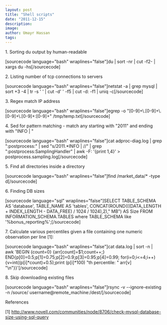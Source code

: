 ```yaml
---
layout: post
title: "Shell scripts"
date: "2011-12-15"
description:
image: 
author: Umayr Hassan
tags:
---
```


1\. Sorting du output by human-readable

\[sourcecode language="bash" wraplines="false"\]du | sort -nr | cut -f2- | xargs du -hs\[/sourcecode\]

2\. Listing number of tcp connections to servers

\[sourcecode language="bash" wraplines="false"\]netstat -a | grep mysql | sort +3 -4 | tr -s ' ' | cut -d' ' -f5 | cut -d: -f1 | uniq -c\[/sourcecode\]

3\. Regex match IP address

\[sourcecode language="bash" wraplines="false"\]egrep -o "\[0-9\]+\\.\[0-9\]+\\.\[0-9\]+\\.\[0-9\]+:\[0-9\]+" /tmp/temp.txt\[/sourcecode\]

4\. Sed for pattern matching - match any starting with "2011" and ending with "INFO | "

\[sourcecode language="bash" wraplines="false"\]cat adproc-diag.log | grep ":postprocess:" | sed "s/2011.\*INFO | //" | grep ":postprocess:SamplingHandler" | awk -F: '{print $1,$4}' > postprocess.sampling.log\[/sourcecode\]

5\. Find all directories inside a directory

\[sourcecode language="bash" wraplines="false"\]find /market\_data/\* -type d\[/sourcecode\]

6\. Finding DB sizes

\[sourcecode language="sql" wraplines="false"\]SELECT TABLE\_SCHEMA AS 'database', TABLE\_NAME AS 'tables', CONCAT(ROUND(((DATA\_LENGTH + INDEX\_LENGTH - DATA\_FREE) / 1024 / 1024),2)," MB") AS Size FROM INFORMATION\_SCHEMA.TABLES where TABLE\_SCHEMA like '%bonus\_reporting%';\[/sourcecode\]

7\. Calculate various percentiles given a file containing one numeric observation per line \[1\]:

\[sourcecode language="bash" wraplines="false"\]cat data.log | sort -n | awk 'BEGIN {count=0} {arr\[count\]=$1;count++;} END{p\[0\]=0.5;p\[1\]=0.75;p\[2\]=0.9;p\[3\]=0.95;p\[4\]=0.99; for(i=0;i<=4;i++){v=int((p\[i\]\*count)+0.5);print (p\[i\]\*100) "th percentile: " arr\[v\] "\\n"}}'\[/sourcecode\]

8\. Skip downloading existing files

\[sourcecode language="bash" wraplines="false"\]rsync -v --ignore-existing -n /source/ username@remote\_machine:/dest/\[/sourcecode\]

References

\[1\] http://www.novell.com/communities/node/8706/check-mysql-database-size-using-sql-query
